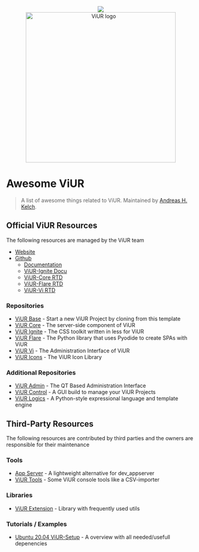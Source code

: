 ---
---
<div align="center">
  <a href="https://github.com/sindresorhus/awesome#readme"><img src="https://awesome.re/badge-flat.svg" /></a><br>
  <a href="https://www.viur.dev/"><img width="400" src="https://www.viur.dev/static/images/logo-red.svg" alt="ViUR logo"></a>
</div>

# Awesome ViUR
> A list of awesome things related to ViUR. Maintained by <a rel="" href="https://github.com/XeoN-GHMB">Andreas H. Kelch</a>.


## Official ViUR Resources
The following resources are managed by the ViUR team
- [Website](https://www.viur.dev/)
- [Github](https://github.com/viur-framework)
  - [Documentation](https://docs.viur.dev/latest/)
  - [ViUR-Ignite Docu](https://ignite.viur.dev/)
  - [ViUR-Core RTD](https://viur-core.readthedocs.io/)
  - [ViUR-Flare RTD](https://viur-flare.readthedocs.io/)
  - [ViUR-Vi RTD](https://viur-vi.readthedocs.io/)

### Repositories
- [ViUR Base](https://github.com/viur-framework/viur-base) - Start a new ViUR Project by cloning from this template
- [ViUR Core](https://github.com/viur-framework/viur-core) - The server-side component of ViUR
- [ViUR Ignite](https://github.com/viur-framework/viur-ignite) - The CSS toolkit written in less for ViUR
- [ViUR Flare](https://github.com/viur-framework/flare) - The Python library that uses Pyodide to create SPAs with ViUR
- [ViUR Vi](https://github.com/viur-framework/viur-vi) - The Administration Interface of ViUR
- [ViUR Icons](https://github.com/viur-framework/viur-icons) - The ViUR Icon Library

### Additional Repositories
- [ViUR Admin](https://github.com/viur-framework/viur-admin) - The QT Based Administration Interface
- [ViUR Control](https://github.com/viur-framework/viur-control) - A GUI build to manage your ViUR Projects
- [ViUR Logics](https://github.com/viur-framework/viur-logics) - A Python-style expressional language and template engine


## Third-Party Resources
The following resources are contributed by third parties and the owners are responsible for their maintenance

### Tools
- [App Server](https://github.com/XeoN-GHMB/app_server) - A lightweight alternative for dev_appserver
- [ViUR Tools](https://github.com/viur-framework/viur-tools) - Some ViUR console tools like a CSV-importer

### Libraries
- [ViUR Extension](https://github.com/XeoN-GHMB/viur-ext) - Library with frequently used utils

### Tutorials / Examples
- [Ubuntu 20.04 ViUR-Setup](https://gist.github.com/XeoN-GHMB/1ccf6d9f5799eb0502041b44a7ffb15b) - A overview with all needed/usefull depenencies
